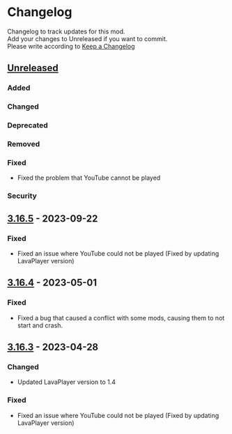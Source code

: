 # Changelog
Changelog to track updates for this mod.  
    Add your changes to Unreleased if you want to commit.  
    Please write according to [Keep a Changelog](https://keepachangelog.com/en/1.0.0/)

## [Unreleased]

### Added

### Changed

### Deprecated

### Removed

### Fixed
- Fixed the problem that YouTube cannot be played
### Security

## [3.16.5] - 2023-09-22

### Fixed
- Fixed an issue where YouTube could not be played (Fixed by updating LavaPlayer version)

## [3.16.4] - 2023-05-01

### Fixed
- Fixed a bug that caused a conflict with some mods, causing them to not start and crash.

## [3.16.3] - 2023-04-28

### Changed
- Updated LavaPlayer version to 1.4

### Fixed
- Fixed an issue where YouTube could not be played (Fixed by updating LavaPlayer version)

[Unreleased]: https://github.com/TeamFelnull/IamMusicPlayer/compare/v3.16.5...HEAD
[3.16.5]: https://github.com/TeamFelnull/IamMusicPlayer/compare/v3.16.4...v3.16.5
[3.16.4]: https://github.com/TeamFelnull/IamMusicPlayer/compare/v3.16.3...v3.16.4
[3.16.3]: https://github.com/TeamFelnull/IamMusicPlayer/commits/v3.16.3
